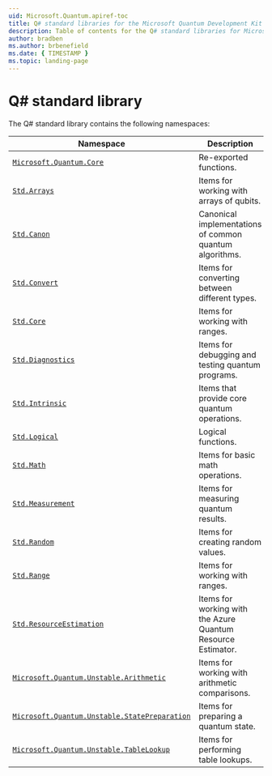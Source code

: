 ```yaml
---
uid: Microsoft.Quantum.apiref-toc
title: Q# standard libraries for the Microsoft Quantum Development Kit
description: Table of contents for the Q# standard libraries for Microsoft Quantum Development Kit
author: bradben
ms.author: brbenefield
ms.date: { TIMESTAMP }
ms.topic: landing-page
---
```


# Q# standard library

The Q# standard library contains the following namespaces:

| Namespace                                                                                                 | Description                                                  |
| --------------------------------------------------------------------------------------------------------- | ------------------------------------------------------------ |
| [`Microsoft.Quantum.Core`](xref:Qdk.Microsoft.Quantum.Core-toc)                                           | Re-exported functions.                                       |
| [`Std.Arrays`](xref:Qdk.Std.Arrays-toc)                                                                   | Items for working with arrays of qubits.                     |
| [`Std.Canon`](xref:Qdk.Std.Canon-toc)                                                                     | Canonical implementations of common quantum algorithms.      |
| [`Std.Convert`](xref:Qdk.Std.Convert-toc)                                                                 | Items for converting between different types.                |
| [`Std.Core`](xref:Qdk.Std.Core-toc)                                                                       | Items for working with ranges.                               |
| [`Std.Diagnostics`](xref:Qdk.Std.Diagnostics-toc)                                                         | Items for debugging and testing quantum programs.            |
| [`Std.Intrinsic`](xref:Qdk.Std.Intrinsic-toc)                                                             | Items that provide core quantum operations.                  |
| [`Std.Logical`](xref:Qdk.Std.Logical-toc)                                                                 | Logical functions.                                           |
| [`Std.Math`](xref:Qdk.Std.Math-toc)                                                                       | Items for basic math operations.                             |
| [`Std.Measurement`](xref:Qdk.Std.Measurement-toc)                                                         | Items for measuring quantum results.                         |
| [`Std.Random`](xref:Qdk.Std.Random-toc)                                                                   | Items for creating random values.                            |
| [`Std.Range`](xref:Qdk.Std.Range-toc)                                                                     | Items for working with ranges.                               |
| [`Std.ResourceEstimation`](xref:Qdk.Std.ResourceEstimation-toc)                                           | Items for working with the Azure Quantum Resource Estimator. |
| [`Microsoft.Quantum.Unstable.Arithmetic`](xref:Qdk.Microsoft.Quantum.Unstable.Arithmetic-toc)             | Items for working with arithmetic comparisons.               |
| [`Microsoft.Quantum.Unstable.StatePreparation`](xref:Qdk.Microsoft.Quantum.Unstable.StatePreparation-toc) | Items for preparing a quantum state.                         |
| [`Microsoft.Quantum.Unstable.TableLookup`](xref:Qdk.Microsoft.Quantum.Unstable.TableLookup-toc)           | Items for performing table lookups.                          |
